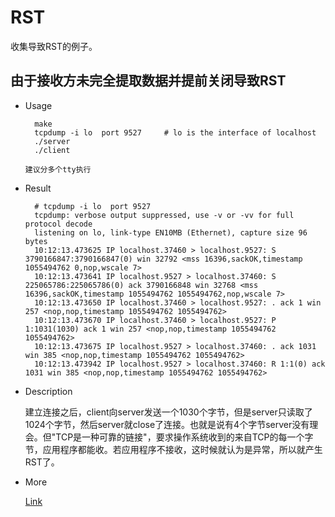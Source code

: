 # RST

收集导致RST的例子。

## 由于接收方未完全提取数据并提前关闭导致RST

* Usage

        make
        tcpdump -i lo  port 9527     # lo is the interface of localhost
        ./server
        ./client

      建议分多个tty执行

* Result

        # tcpdump -i lo  port 9527
        tcpdump: verbose output suppressed, use -v or -vv for full protocol decode
        listening on lo, link-type EN10MB (Ethernet), capture size 96 bytes
        10:12:13.473625 IP localhost.37460 > localhost.9527: S 3790166847:3790166847(0) win 32792 <mss 16396,sackOK,timestamp 1055494762 0,nop,wscale 7>
        10:12:13.473641 IP localhost.9527 > localhost.37460: S 225065786:225065786(0) ack 3790166848 win 32768 <mss 16396,sackOK,timestamp 1055494762 1055494762,nop,wscale 7>
        10:12:13.473650 IP localhost.37460 > localhost.9527: . ack 1 win 257 <nop,nop,timestamp 1055494762 1055494762>
        10:12:13.473670 IP localhost.37460 > localhost.9527: P 1:1031(1030) ack 1 win 257 <nop,nop,timestamp 1055494762 1055494762>
        10:12:13.473675 IP localhost.9527 > localhost.37460: . ack 1031 win 385 <nop,nop,timestamp 1055494762 1055494762>
        10:12:13.473942 IP localhost.9527 > localhost.37460: R 1:1(0) ack 1031 win 385 <nop,nop,timestamp 1055494762 1055494762>

* Description

    建立连接之后，client向server发送一个1030个字节，但是server只读取了1024个字节，然后server就close了连接。也就是说有4个字节server没有理会。但"TCP是一种可靠的链接"，要求操作系统收到的来自TCP的每一个字节，应用程序都能收。若应用程序不接收，这时候就认为是异常，所以就产生RST了。

* More

    [Link](https://my.oschina.net/costaxu/blog/127394)

